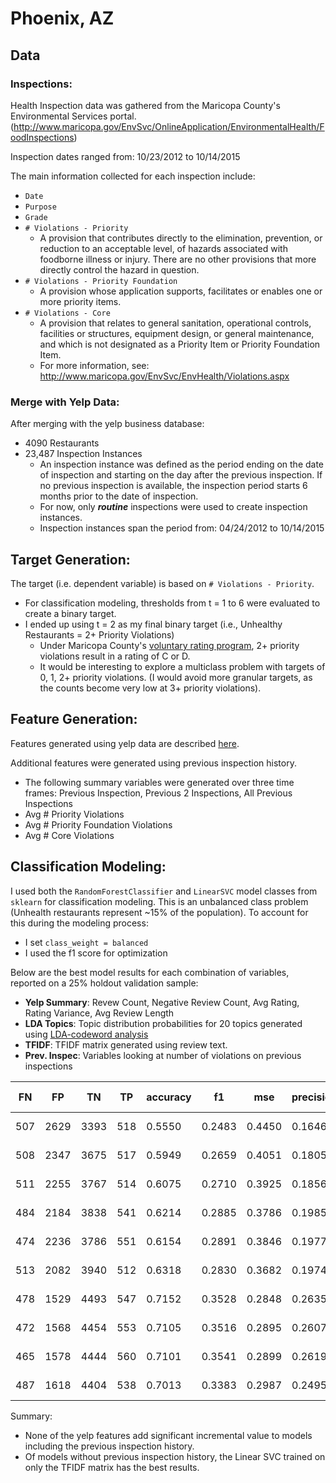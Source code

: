 # Phoenix, AZ

## Data

### Inspections:

Health Inspection data was gathered from the Maricopa County's Environmental Services portal. (http://www.maricopa.gov/EnvSvc/OnlineApplication/EnvironmentalHealth/FoodInspections)

Inspection dates ranged from: 10/23/2012 to 10/14/2015

The main information collected for each inspection include:
- `Date`
- `Purpose`
- `Grade`
- `# Violations - Priority`
	* A provision that contributes directly to the elimination, prevention, or reduction to an acceptable level, of hazards associated with foodborne illness or injury. There are no other provisions that more directly control the hazard in question.
- `# Violations - Priority Foundation`
	* A provision whose application supports, facilitates or enables one or more priority items.
- `# Violations - Core`
	* A provision that relates to general sanitation, operational controls, facilities or structures, equipment design, or general maintenance, and which is not designated as a Priority Item or Priority Foundation Item.
	* For more information, see: http://www.maricopa.gov/EnvSvc/EnvHealth/Violations.aspx

### Merge with Yelp Data:
After merging with the yelp business database:
- 4090 Restaurants
- 23,487 Inspection Instances
	* An inspection instance was defined as the period ending on the date of inspection and starting on the day after the previous inspection. If no previous inspection is available, the inspection period starts 6 months prior to the date of inspection.
	* For now, only ***routine*** inspections were used to create inspection instances.
	* Inspection instances span the period from: 04/24/2012 to 10/14/2015

## Target Generation:

The target (i.e. dependent variable) is based on `# Violations - Priority`.
- For classification modeling, thresholds from t = 1 to 6 were evaluated to create a binary target.
- I ended up using t = 2 as my final binary target (i.e., Unhealthy Restaurants = 2+ Priority Violations)
	* Under Maricopa County's [voluntary rating program](http://www.maricopa.gov/ENVSVC/EnvHealth/PermitScoring.aspx), 2+ priority violations result in a rating of C or D.
	* It would be interesting to explore a multiclass problem with targets of 0, 1, 2+ priority violations. (I would avoid more granular targets, as the counts become very low at 3+ priority violations).

## Feature Generation:

Features generated using yelp data are described [here](https://github.com/tbackes/yelp-health/blob/master/summary_yelp.md).

Additional features were generated using previous inspection history. 
- The following summary variables were generated over three time frames: Previous Inspection, Previous 2 Inspections, All Previous Inspections
- Avg # Priority Violations
- Avg # Priority Foundation Violations
- Avg # Core Violations

## Classification Modeling:
I used both the `RandomForestClassifier` and `LinearSVC` model classes from `sklearn` for classification modeling. This is an unbalanced class problem (Unhealth restaurants represent ~15% of the population). To account for this during the modeling process:
- I set `class_weight = balanced`
- I used the f1 score for optimization

Below are the best model results for each combination of variables, reported on a 25% holdout validation sample:
- **Yelp Summary**: Revew Count, Negative Review Count, Avg Rating, Rating Variance, Avg Review Length
- **LDA Topics**: Topic distribution probabilities for 20 topics generated using [LDA-codeword analysis](https://github.com/tbackes/yelp-health/blob/master/summary_yelp.md)
- **TFIDF**: TFIDF matrix generated using review text.
- **Prev. Inspec**: Variables looking at number of violations on previous inspections


| FN  | FP   | TN   | TP  | accuracy | f1     | mse    | precision | recall  | model         | Yelp Summary | LDA Topics | TFIDF | Prev. Inspec |
|-----|------|------|-----|----------|--------|--------|-----------|---------|---------------|--------------|------------|-------|--------------|
| 507 | 2629 | 3393 | 518 | 0.5550   | 0.2483 | 0.4450 | 0.1646    | 0.5054  | Random Forest | 1            | 0          | 0     | 0            |
| 508 | 2347 | 3675 | 517 | 0.5949   | 0.2659 | 0.4051 | 0.1805    | 0.50440 | Random Forest | 0            | 1          | 0     | 0            |
| 511 | 2255 | 3767 | 514 | 0.6075   | 0.2710 | 0.3925 | 0.1856    | 0.5015  | Random Forest | 1            | 1          | 0     | 0            |
| 484 | 2184 | 3838 | 541 | 0.6214   | 0.2885 | 0.3786 | 0.1985    | 0.5278  | Linear SVC    | 0            | 0          | 1     | 0            |
| 474 | 2236 | 3786 | 551 | 0.6154   | 0.2891 | 0.3846 | 0.1977    | 0.5376  | Linear SVC    | 0            | 1          | 1     | 0            |
| 513 | 2082 | 3940 | 512 | 0.6318   | 0.2830 | 0.3682 | 0.1974    | 0.4995  | Linear SVC    | 1            | 1          | 1     | 0            |
| 478 | 1529 | 4493 | 547 | 0.7152   | 0.3528 | 0.2848 | 0.2635    | 0.5337  | Random Forest | 0            | 0          | 0     | 1            |
| 472 | 1568 | 4454 | 553 | 0.7105   | 0.3516 | 0.2895 | 0.2607    | 0.5395  | Random Forest | 0            | 1          | 0     | 1            |
| 465 | 1578 | 4444 | 560 | 0.7101   | 0.3541 | 0.2899 | 0.2619    | 0.5463  | Random Forest | 1            | 1          | 0     | 1            |
| 487 | 1618 | 4404 | 538 | 0.7013   | 0.3383 | 0.2987 | 0.2495    | 0.5249  | Linear SVC    | 0            | 0          | 1     | 1            |

Summary: 
- None of the yelp features add significant incremental value to models including the previous inspection history.
- Of models without previous inspection history, the Linear SVC trained on only the TFIDF matrix has the best results.
